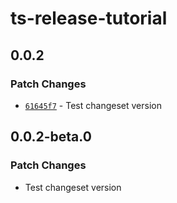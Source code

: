 # ts-release-tutorial

## 0.0.2

### Patch Changes

- [`61645f7`](https://github.com/tsai-plat/ts-release-tutorial/commit/61645f7a48d1fb26e7cc690c913c917ae0e3b710) - Test changeset version

## 0.0.2-beta.0

### Patch Changes

- Test changeset version
